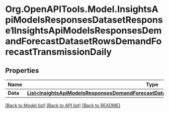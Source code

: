 # Org.OpenAPITools.Model.InsightsApiModelsResponsesDatasetResponse1InsightsApiModelsResponsesDemandForecastDatasetRowsDemandForecastTransmissionDaily

## Properties

Name | Type | Description | Notes
------------ | ------------- | ------------- | -------------
**Data** | [**List&lt;InsightsApiModelsResponsesDemandForecastDatasetRowsDemandForecastTransmissionDaily&gt;**](InsightsApiModelsResponsesDemandForecastDatasetRowsDemandForecastTransmissionDaily.md) |  | [optional] 

[[Back to Model list]](../README.md#documentation-for-models) [[Back to API list]](../README.md#documentation-for-api-endpoints) [[Back to README]](../README.md)

